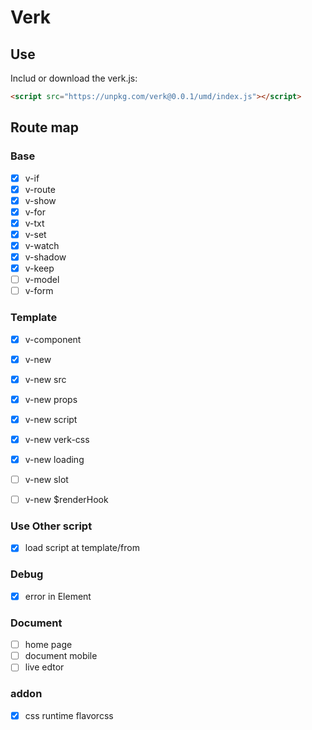 # Verk

## Use

Includ or download the verk.js:

```html
<script src="https://unpkg.com/verk@0.0.1/umd/index.js"></script>
```

## Route map

### Base

- [x] v-if
- [x] v-route
- [x] v-show
- [x] v-for
- [x] v-txt
- [x] v-set
- [x] v-watch
- [x] v-shadow
- [x] v-keep
- [ ] v-model
- [ ] v-form

### Template

- [x] v-component
- [x] v-new
- [x] v-new src
- [x] v-new props
- [x] v-new script
- [x] v-new verk-css
- [x] v-new loading
- [ ] v-new slot
- [ ] v-new $renderHook


### Use Other script

- [x] load script at template/from

### Debug

- [x] error in Element

### Document

- [ ] home page
- [ ] document mobile
- [ ] live edtor

### addon

- [x] css runtime flavorcss